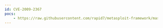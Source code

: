```yaml
---
id: CVE-2009-2367
pocs:
    - https://raw.githubusercontent.com/rapid7/metasploit-framework/master/modules/auxiliary/admin/http/iomega_storcenterpro_sessionid.rb
---
```

